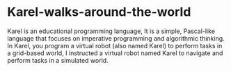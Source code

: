 # Karel-walks-around-the-world
Karel is an educational programming language, It is a simple, Pascal-like language that focuses on imperative programming and algorithmic thinking. In Karel, you program a virtual robot (also named Karel) to perform tasks in a grid-based world,  I instructed a virtual robot named Karel to navigate and perform tasks in a simulated world. 

